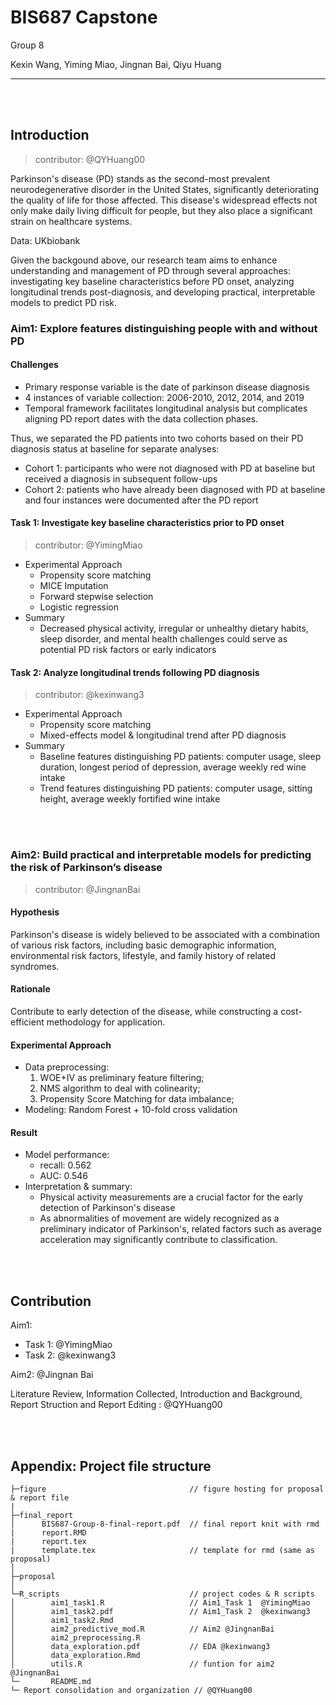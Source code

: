 # BIS687 Capstone

Group 8

Kexin Wang, Yiming Miao, Jingnan Bai, Qiyu Huang

---

<br/>

<br/>



## Introduction

> contributor: @QYHuang00

Parkinson's disease (PD) stands as the second-most prevalent neurodegenerative disorder in the United States, significantly deteriorating the quality of life for those affected. This disease's widespread effects not only make daily living difficult for people, but they also place a significant strain on healthcare systems.

Data: UKbiobank

Given the backgound above, our research team aims to enhance understanding and management of PD through several approaches: investigating key baseline characteristics before PD onset, analyzing longitudinal trends post-diagnosis, and developing practical, interpretable models to predict PD risk. 

### Aim1: Explore features distinguishing people with and without PD

#### Challenges

- Primary response variable is the date of parkinson disease diagnosis
- 4 instances of variable collection: 2006-2010, 2012, 2014, and 2019
- Temporal framework facilitates longitudinal analysis but complicates aligning PD report dates with the data collection phases.

Thus, we separated the PD patients into two cohorts based on their PD diagnosis status at baseline for separate analyses:

- Cohort 1: participants who were not diagnosed with PD at baseline but received a diagnosis in subsequent follow-ups
- Cohort 2: patients who have already been diagnosed with PD at baseline and four instances were documented after the PD report

  
#### Task 1: Investigate key baseline characteristics prior to PD onset

> contributor: @YimingMiao

- Experimental Approach
    - Propensity score matching
    - MICE Imputation
    - Forward stepwise selection
    - Logistic regression
- Summary
    - Decreased physical activity, irregular or unhealthy dietary habits, sleep disorder, and mental health challenges could serve as potential PD risk factors or early indicators


#### Task 2: Analyze longitudinal trends following PD diagnosis   

> contributor: @kexinwang3

- Experimental Approach
    - Propensity score matching
    - Mixed-effects model & longitudinal trend after PD diagnosis
- Summary
    - Baseline features distinguishing PD patients: computer usage, sleep duration, longest period of depression, average weekly red wine intake
    - Trend features distinguishing PD patients: computer usage, sitting height, average weekly fortified wine intake

<br/>

<br/>


### Aim2: Build practical and interpretable models for predicting the risk of Parkinson’s disease

> contributor: @JingnanBai


#### Hypothesis
Parkinson's disease is widely believed to be associated with a combination of various risk factors, including basic demographic information, environmental risk factors, lifestyle, and family history of related syndromes.

#### Rationale
Contribute to early detection of the disease, while constructing a cost-efficient methodology for application.

#### Experimental Approach

- Data preprocessing:
    1) WOE+IV as preliminary feature filtering;
    2) NMS algorithm to deal with colinearity;
    3) Propensity Score Matching for data imbalance;
- Modeling: Random Forest + 10-fold cross validation

#### Result

- Model performance:
  - recall: 0.562
  - AUC: 0.546
- Interpretation & summary:
  - Physical activity measurements are a crucial factor for the early detection of Parkinson's disease
  - As abnormalities of movement are widely recognized as a preliminary indicator of Parkinson's, related factors such as average acceleration may significantly contribute to classification.

<br/>

<br/>

## Contribution

Aim1:
- Task 1: @YimingMiao
- Task 2: @kexinwang3

Aim2: @Jingnan Bai

Literature Review, Information Collected, Introduction and Background, Report Struction and Report Editing : @QYHuang00

<br/>

<br/>

## Appendix: Project file structure

```
├─figure                                // figure hosting for proposal & report file
|
├─final_report
│      BIS687-Group-8-final-report.pdf  // final report knit with rmd
|      report.RMD
|      report.tex
|      template.tex                     // template for rmd (same as proposal)
│      
├─proposal  
│      
└─R_scripts                             // project codes & R scripts
│        aim1_task1.R                   // Aim1_Task 1  @YimingMiao
│        aim1_task2.pdf                 // Aim1_Task 2  @kexinwang3
│        aim1_task2.Rmd                 
│        aim2_predictive_mod.R          // Aim2 @JingnanBai
│        aim2_preprocessing.R
│        data_exploration.pdf           // EDA @kexinwang3
│        data_exploration.Rmd
│        utils.R                        // funtion for aim2 @JingnanBai
└─       README.md
└─ Report consolidation and organization // @QYHuang00

```
